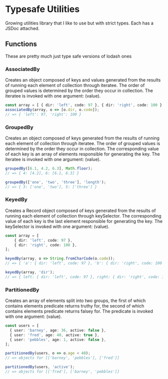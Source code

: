 # Typesafe Utilities

Growing utilities library that I like to use but with strict types. Each has a JSDoc attached.

## Functions
These are pretty much just type safe versions of lodash ones

### AssociatedBy

Creates an object composed of keys and values generated from the results of running each element of collection through iteratee. The order of grouped values is determined by the order they occur in collection. The iteratee is invoked with one argument: (value).

```typescript
const array = [ { dir: 'left', code: 97 }, { dir: 'right', code: 100 } ];
associatedBy(array, o => [o.dir, o.code]);
// => { 'left': 97, 'right': 100 }
```

### GroupedBy

Creates an object composed of keys generated from the results of running each element of collection through iteratee. The order of grouped values is determined by the order they occur in collection. The corresponding value of each key is an array of elements responsible for generating the key. The iteratee is invoked with one argument: (value).

```typescript
groupedBy([6.1, 4.2, 6.3], Math.floor);
// => { 4: [4.2], 6: [6.1, 6.3] }

groupedBy(['one', 'two', 'three'], 'length');
// => { 3: ['one', 'two'], 5: ['three'] }
```

### KeyedBy

Creates a Record object composed of keys generated from the results of running each element of collection through keySelector. The corresponding value of each key is the last element responsible for generating the key. The keySelector is invoked with one argument: (value).

```typescript
const array = [
    { dir: 'left', code: 97 },  
    { dir: 'right', code: 100 },
];

keyedBy(array, o => String.fromCharCode(o.code));
// => { 'a': { dir: 'left', code: 97 }, 'b': { dir: 'right', code: 100 } }

keyedBy(array, 'dir');
// => { left: { dir: 'left', code: 97 }, right: { dir: 'right', code: 100 } }
```

### PartitionedBy

Creates an array of elements split into two groups, the first of which contains elements predicate returns truthy for, the second of which contains elements predicate returns falsey for. The predicate is invoked with one argument: (value).

```typescript
const users = [
  { user: 'barney', age: 36, active: false },
  { user: 'fred', age: 40, active: true },
  { user: 'pebbles', age: 1, active: false },
];

partitionedBy(users, o => o.age < 40);
// => objects for [['barney', 'pebbles'], ['fred']]

partitionedBy(users, 'active');
// => objects for [['fred'], ['barney', 'pebbles']]
```